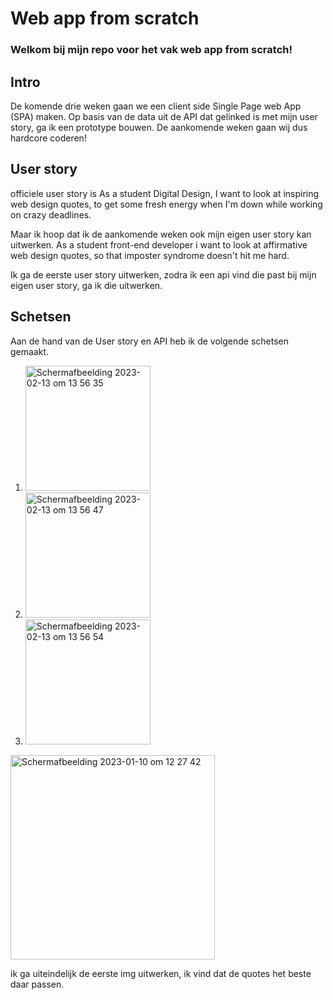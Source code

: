 # Web app from scratch 

### Welkom bij mijn repo voor het vak web app from scratch! 

## Intro 
De komende drie weken gaan we een client side Single Page web App (SPA) maken.
Op basis van de data uit de API dat gelinked is met mijn user story, ga ik een prototype bouwen. 
De aankomende weken gaan wij dus hardcore coderen! 


## User story 
officiele user story is As a student Digital Design, I want to look at inspiring web design quotes, to get some fresh energy when I'm down while working on crazy deadlines.

Maar ik hoop dat ik de aankomende weken ook mijn eigen user story kan uitwerken. 
As a student front-end developer i want to look at affirmative web design quotes, so that imposter syndrome doesn't hit me hard. 

Ik ga de eerste user story uitwerken, zodra ik een api vind die past bij mijn eigen user story, ga ik die uitwerken. 

## Schetsen 
Aan de hand van de User story en API heb ik de volgende schetsen gemaakt. 

1. <img width="200" alt="Schermafbeelding 2023-02-13 om 13 56 35" src="https://user-images.githubusercontent.com/94360732/218464349-8ac01f77-12a7-48c9-b9f8-9cf8c0e142b0.png">

2. <img width="200" alt="Schermafbeelding 2023-02-13 om 13 56 47" src="https://user-images.githubusercontent.com/94360732/218464366-ffad99f6-46c0-4a3d-aec6-bb3436a1defe.png">

3. <img width="200" alt="Schermafbeelding 2023-02-13 om 13 56 54" src="https://user-images.githubusercontent.com/94360732/218464375-d1d54a35-86e1-4621-baf5-0e8988a0f750.png">

<img width="327" alt="Schermafbeelding 2023-01-10 om 12 27 42" src="https://user-images.githubusercontent.com/94360732/218745817-1aa39593-1534-4ba4-95a8-ff83d036cb7f.png">



ik ga uiteindelijk de eerste img uitwerken, ik vind dat de quotes het beste daar passen. 



